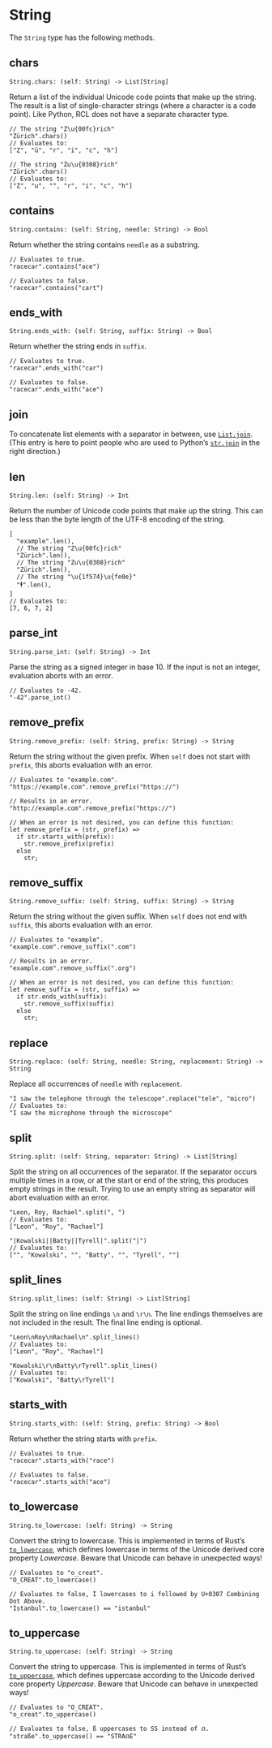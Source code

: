 # String

The `String` type has the following methods.

## chars

```rcl
String.chars: (self: String) -> List[String]
```

Return a list of the individual Unicode code points that make up the string. The
result is a list of single-character strings (where a character is a code point).
Like Python, <abbr>RCL</abbr> does not have a separate character type.

```rcl
// The string "Z\u{00fc}rich"
"Zürich".chars()
// Evaluates to:
["Z", "ü", "r", "i", "c", "h"]

// The string "Zu\u{0308}rich"
"Zürich".chars()
// Evaluates to:
["Z", "u", "̈", "r", "i", "c", "h"]
```

## contains

```rcl
String.contains: (self: String, needle: String) -> Bool
```

Return whether the string contains `needle` as a substring.

```rcl
// Evaluates to true.
"racecar".contains("ace")

// Evaluates to false.
"racecar".contains("cart")
```

## ends_with

```rcl
String.ends_with: (self: String, suffix: String) -> Bool
```

Return whether the string ends in `suffix`.

```rcl
// Evaluates to true.
"racecar".ends_with("car")

// Evaluates to false.
"racecar".ends_with("ace")
```

## join

To concatenate list elements with a separator in between,
use [`List.join`](type_list.md#join).
(This entry is here to point people who are used to Python’s
[`str.join`](https://docs.python.org/3/library/stdtypes.html#str.join)
in the right direction.)

## len

```rcl
String.len: (self: String) -> Int
```

Return the number of Unicode code points that make up the string. This can be
less than the byte length of the <abbr>UTF-8</abbr> encoding of the string.

```rcl
[
  "example".len(),
  // The string "Z\u{00fc}rich"
  "Zürich".len(),
  // The string "Zu\u{0308}rich"
  "Zürich".len(),
  // The string "\u{1f574}\u{fe0e}"
  "🕴︎".len(),
]
// Evaluates to:
[7, 6, 7, 2]
```

## parse_int

```rcl
String.parse_int: (self: String) -> Int
```

Parse the string as a signed integer in base 10. If the input is not an integer,
evaluation aborts with an error.

```rcl
// Evaluates to -42.
"-42".parse_int()
```

## remove_prefix

```rcl
String.remove_prefix: (self: String, prefix: String) -> String
```

Return the string without the given prefix. When `self` does not start with
`prefix`, this aborts evaluation with an error.

```rcl
// Evaluates to "example.com".
"https://example.com".remove_prefix("https://")

// Results in an error.
"http://example.com".remove_prefix("https://")

// When an error is not desired, you can define this function:
let remove_prefix = (str, prefix) =>
  if str.starts_with(prefix):
    str.remove_prefix(prefix)
  else
    str;
```

## remove_suffix

```rcl
String.remove_suffix: (self: String, suffix: String) -> String
```

Return the string without the given suffix. When `self` does not end with
`suffix`, this aborts evaluation with an error.

```rcl
// Evaluates to "example".
"example.com".remove_suffix(".com")

// Results in an error.
"example.com".remove_suffix(".org")

// When an error is not desired, you can define this function:
let remove_suffix = (str, suffix) =>
  if str.ends_with(suffix):
    str.remove_suffix(suffix)
  else
    str;
```

## replace

```rcl
String.replace: (self: String, needle: String, replacement: String) -> String
```

Replace all occurrences of `needle` with `replacement`.

```rcl
"I saw the telephone through the telescope".replace("tele", "micro")
// Evaluates to:
"I saw the microphone through the microscope"
```

## split

```rcl
String.split: (self: String, separator: String) -> List[String]
```

Split the string on all occurrences of the separator. If the separator occurs
multiple times in a row, or at the start or end of the string, this produces
empty strings in the result. Trying to use an empty string as separator will
abort evaluation with an error.

```rcl
"Leon, Roy, Rachael".split(", ")
// Evaluates to:
["Leon", "Roy", "Rachael"]

"|Kowalski||Batty||Tyrell|".split("|")
// Evaluates to:
["", "Kowalski", "", "Batty", "", "Tyrell", ""]
```

## split_lines

```rcl
String.split_lines: (self: String) -> List[String]
```

Split the string on line endings `\n` and `\r\n`. The line endings themselves
are not included in the result. The final line ending is optional.

```rcl
"Leon\nRoy\nRachael\n".split_lines()
// Evaluates to:
["Leon", "Roy", "Rachael"]

"Kowalski\r\nBatty\rTyrell".split_lines()
// Evaluates to:
["Kowalski", "Batty\rTyrell"]
```

## starts_with

```rcl
String.starts_with: (self: String, prefix: String) -> Bool
```

Return whether the string starts with `prefix`.

```rcl
// Evaluates to true.
"racecar".starts_with("race")

// Evaluates to false.
"racecar".starts_with("ace")
```

## to_lowercase

```rcl
String.to_lowercase: (self: String) -> String
```

Convert the string to lowercase. This is implemented in terms of Rust’s
[`to_lowercase`](https://doc.rust-lang.org/std/primitive.str.html#method.to_lowercase),
which defines lowercase in terms of the Unicode derived core property _Lowercase_.
Beware that Unicode can behave in unexpected ways!

```rcl
// Evaluates to "o_creat".
"O_CREAT".to_lowercase()

// Evaluates to false, İ lowercases to i followed by U+0307 Combining Dot Above.
"İstanbul".to_lowercase() == "istanbul"
```

## to_uppercase

```rcl
String.to_uppercase: (self: String) -> String
```

Convert the string to uppercase. This is implemented in terms of Rust’s
[`to_uppercase`](https://doc.rust-lang.org/std/primitive.str.html#method.to_uppercase),
which defines uppercase according to the Unicode derived core property _Uppercase_.
Beware that Unicode can behave in unexpected ways!

```rcl
// Evaluates to "O_CREAT".
"o_creat".to_uppercase()

// Evaluates to false, ß uppercases to SS instead of ẞ.
"straße".to_uppercase() == "STRAẞE"
```
